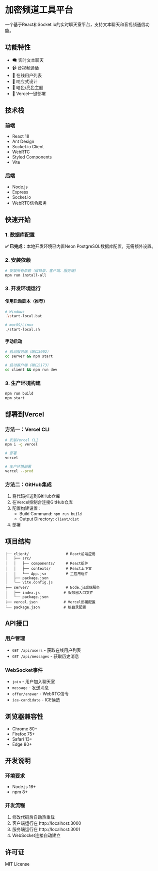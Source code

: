 # 加密频道工具平台

一个基于React和Socket.io的实时聊天室平台，支持文本聊天和音视频通信功能。

## 功能特性

- 🗨️ 实时文本聊天
- 📹 音视频通话
- 👥 在线用户列表
- 📱 响应式设计
- 🌙 暗色/亮色主题
- 🚀 Vercel一键部署

## 技术栈

### 前端
- React 18
- Ant Design
- Socket.io Client
- WebRTC
- Styled Components
- Vite

### 后端
- Node.js
- Express
- Socket.io
- WebRTC信令服务

## 快速开始

### 1. 数据库配置
**✅ 已完成**：本地开发环境已内置Neon PostgreSQL数据库配置，无需额外设置。

### 2. 安装依赖

```bash
# 安装所有依赖（根目录、客户端、服务端）
npm run install-all
```

### 3. 开发环境运行

#### 使用启动脚本（推荐）
```bash
# Windows
.\start-local.bat

# macOS/Linux
./start-local.sh
```

#### 手动启动
```bash
# 启动服务端（端口3002）
cd server && npm start

# 启动客户端（端口5173）
cd client && npm run dev
```

### 3. 生产环境构建

```bash
npm run build
npm start
```

## 部署到Vercel

### 方法一：Vercel CLI

```bash
# 安装Vercel CLI
npm i -g vercel

# 部署
vercel

# 生产环境部署
vercel --prod
```

### 方法二：GitHub集成

1. 将代码推送到GitHub仓库
2. 在Vercel控制台连接GitHub仓库
3. 配置构建设置：
   - Build Command: `npm run build`
   - Output Directory: `client/dist`
4. 部署

## 项目结构

```
├── client/                 # React前端应用
│   ├── src/
│   │   ├── components/     # React组件
│   │   ├── contexts/       # React上下文
│   │   └── App.jsx         # 主应用组件
│   ├── package.json
│   └── vite.config.js
├── server/                 # Node.js后端服务
│   ├── index.js           # 服务器入口文件
│   └── package.json
├── vercel.json            # Vercel部署配置
└── package.json           # 根目录配置
```

## API接口

### 用户管理
- `GET /api/users` - 获取在线用户列表
- `GET /api/messages` - 获取历史消息

### WebSocket事件
- `join` - 用户加入聊天室
- `message` - 发送消息
- `offer/answer` - WebRTC信令
- `ice-candidate` - ICE候选

## 浏览器兼容性

- Chrome 80+
- Firefox 75+
- Safari 13+
- Edge 80+

## 开发说明

### 环境要求
- Node.js 16+
- npm 8+

### 开发流程
1. 修改代码后自动热重载
2. 客户端运行在 http://localhost:3000
3. 服务端运行在 http://localhost:3001
4. WebSocket连接自动建立

## 许可证

MIT License



